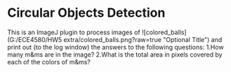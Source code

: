 # Circular Objects Detection
This is an ImageJ plugin to process images of ![colored_balls](G:/ECE4580/HW5 extra/colored_balls.png?raw=true "Optional Title") and print out (to the log window) the answers to the following questions:
1.How many m&ms are in the image? 
2.What is the total area in pixels covered by each of the colors of m&ms?
